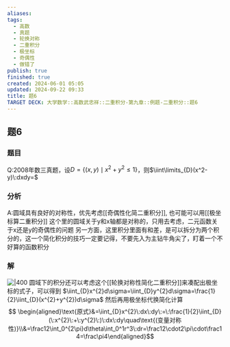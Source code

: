 ```yaml
---
aliases: 
tags:
  - 高数
  - 真题
  - 轮换对称
  - 二重积分
  - 极坐标
  - 奇偶性
  - 做错了
publish: true
finished: true
created: 2024-06-01 05:05
updated: 2024-09-22 09:33
title: 题6
TARGET DECK: 大学数学::高数武忠祥::二重积分-第九章::例题-二重积分::题6
---
```

## 题6 
### 题目
Q:2008年数三真题，设$D=\{(x,y)\mid x^2+y^2\leqslant1\}$，则$\iint\limits_{D}(x^2-y)\:dxdy=$
### 分析
A:圆域具有良好的对称性，优先考虑[[奇偶性化简二重积分]], 也可能可以用[[极坐标算二重积分]]
这个里的圆域关于y和x轴都是对称的，只用去考虑，二元函数关于x还是y的奇偶性的问题 
另一方面，这里积分里面有和差，是可以拆分为两个积分的，这一个简化积分的技巧一定要记得，不要先入为主钻牛角尖了，盯着一个不好算的函数积分 
### 解
![|400](https://img.hwenyi.live/202405151833045.webp)
圆域下的积分还可以考虑这个[[轮换对称性简化二重积分]]来凑配出极坐标的式子，可以得到 $\iint_{D}x^{2}d\sigma=\iint_{D}y^{2}d\sigma=\frac{1}{2}\iint_{D}(x^{2}+y^{2})d\sigma$
然后再用极坐标代换简化计算 
$$ \begin{aligned}\text{原式}&=\iint_{D}x^{2}\:dx\:dy\:=\:\frac{1}{2}\iint_{D}(\:x^{2}\:+\:y^{2}\:)\:dx\:dy\quad\text{(变量对称性)}\\&=\frac12\int_0^{2\pi}d\theta\int_0^1r^3\:dr=\frac12\cdot2\pi\cdot\frac14=\frac\pi4\end{aligned}$$
<!--ID: 1726998011948-->


